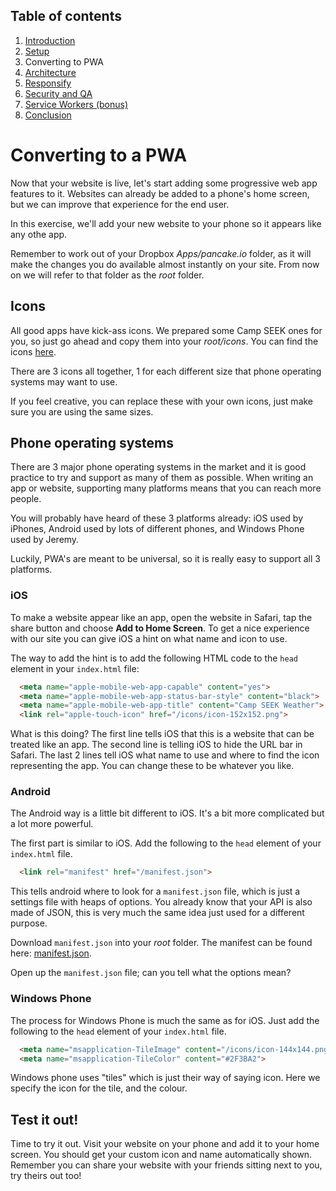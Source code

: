 ## Table of contents

1. [Introduction](README.md)
1. [Setup](Step-1-Setup.md)
1. Converting to PWA
1. [Architecture](Step-3-Architecture.md)
1. [Responsify](Step-4-Responsify.md)
1. [Security and QA](Step-5-Security-and-QA.md)
1. [Service Workers (bonus)](Step-6-Bonus-Service-Workers.md)
1. [Conclusion](Step-7-Conclusion.md)

# Converting to a PWA

Now that your website is live, let's start adding some progressive web app features to it. Websites can already be added to a phone's home screen, but we can improve that experience for the end user.

In this exercise, we'll add your new website to your phone so it appears like any othe app.

Remember to work out of your Dropbox *Apps/pancake.io* folder, as it will make the changes you do available almost instantly on your site. From now on we will refer to that folder as the *root* folder.

## Icons

All good apps have kick-ass icons. We prepared some Camp SEEK ones for you, so just go ahead and copy them into your *root/icons*. You can find the icons [here](../resources/icons). 

There are 3 icons all together, 1 for each different size that phone operating systems may want to use.

If you feel creative, you can replace these with your own icons, just make sure you are using the same sizes.

## Phone operating systems

There are 3 major phone operating systems in the market and it is good practice to try and support as many of them as possible. When writing an app or website, supporting many platforms means that you can reach more people. 

You will probably have heard of these 3 platforms already: iOS used by iPhones, Android used by lots of different phones, and Windows Phone used by Jeremy.

Luckily, PWA's are meant to be universal, so it is really easy to support all 3 platforms.

### iOS

To make a website appear like an app, open the website in Safari, tap the share button and choose **Add to Home Screen**. To get a nice experience with our site you can give iOS a hint on what name and icon to use.

The way to add the hint is to add the following HTML code to the `head` element in your `index.html` file:

```html
  <meta name="apple-mobile-web-app-capable" content="yes">
  <meta name="apple-mobile-web-app-status-bar-style" content="black">
  <meta name="apple-mobile-web-app-title" content="Camp SEEK Weather">
  <link rel="apple-touch-icon" href="/icons/icon-152x152.png">
```

What is this doing? The first line tells iOS that this is a website that can be treated like an app. The second line is telling iOS to hide the URL bar in Safari. The last 2 lines tell iOS what name to use and where to find the icon representing the app. You can change these to be whatever you like.

### Android

The Android way is a little bit different to iOS. It's a bit more complicated but a lot more powerful.

The first part is similar to iOS. Add the following to the `head` element of your `index.html` file.

```html
  <link rel="manifest" href="/manifest.json">
```

This tells android where to look for a `manifest.json` file, which is just a settings file with heaps of options. You already know that your API is also made of JSON, this is very much the same idea just used for a different purpose.

Download `manifest.json` into your *root* folder. The manifest can be found here: [manifest.json](https://raw.githubusercontent.com/tritorto/camp-seek-pwa/master/resources/snippets/manifest.json).

Open up the `manifest.json` file; can you tell what the options mean?

### Windows Phone

The process for Windows Phone is much the same as for iOS. Just add the following to the `head` element of your `index.html` file.

```html
  <meta name="msapplication-TileImage" content="/icons/icon-144x144.png">
  <meta name="msapplication-TileColor" content="#2F3BA2">
```

Windows phone uses "tiles" which is just their way of saying icon. Here we specify the icon for the tile, and the colour.

## Test it out!

Time to try it out. Visit your website on your phone and add it to your home screen. You should get your custom icon and name automatically shown. Remember you can share your website with your friends sitting next to you, try theirs out too!
